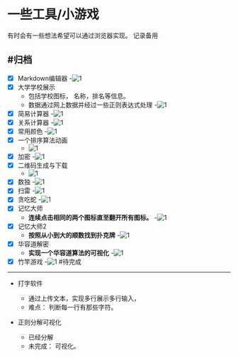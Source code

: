 # 一些工具/小游戏

有时会有一些想法希望可以通过浏览器实现。
记录备用

#归档
----
- [x] Markdown编辑器
    -![1](./img/markdown.gif)
- [x] 大学学校展示
	- 包括学校图标， 名称，排名等信息。
	- 数据通过网上数据并经过一些正则表达式处理
	-![1](./img/school.gif)
- [x] 简易计算器
	-![1](./img/caculating.gif)
- [x] 关系计算器
	-![1](./img/relationship.gif)
- [x] 常用颜色
	-![1](./img/saftcolor.gif)
- [x] 一个排序算法动画
	- ![1](./img/algorithm.gif)
- [x] 加密
	-![1](./img/cipher.gif)
- [x] 二维码生成与下载
	- ![1](./img/qrcode.gif)
- [x] 数独
	-![1](./img/sdoku.gif)
- [x] 扫雷
	-![1](./img/mines.gif)
- [x] 贪吃蛇
	-![1](./img/snake1.gif)
- [x] 记忆大师
	- **连续点击相同的两个图标直至翻开所有图标。**
	-![1](./img/memory.gif)
- [x] 记忆大师2
	- **按照从小到大的顺数找到扑克牌**
	-![1](./img/memory2.gif)
- [x] 华容道解密
	- **实现一个华容道算法的可视化**
	-![1](./img/klotski.gif)
- [x] 竹竿游戏
	-![1](./img/bamboo.gif)
#待完成

----

- 打字软件
	- 通过上传文本，实现多行展示多行输入，
	- 难点： 判断每一行有那些字符。

- 正则分解可视化
	- 已经分解
	- 未完成： 可视化。

